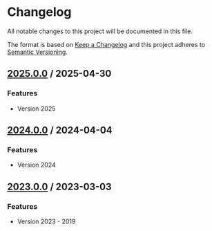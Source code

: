 # Changelog
All notable changes to this project will be documented in this file.

The format is based on [Keep a Changelog](http://keepachangelog.com/en/1.0.0/)
and this project adheres to [Semantic Versioning](http://semver.org/spec/v2.0.0.html).

## [2025.0.0] / 2025-04-30
### Features
- Version 2025

## [2024.0.0] / 2024-04-04
### Features
- Version 2024

## [2023.0.0] / 2023-03-03
### Features
- Version 2023 - 2019

[vNext]: ../../compare/2023.0.0...HEAD
[2025.0.0]: ../../compare/2024.0.0...2025.0.0
[2024.0.0]: ../../compare/2023.0.0...2024.0.0
[2023.0.0]: ../../compare/2023.0.0